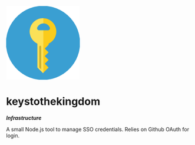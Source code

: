 <img src="/k2k.png" width="200" />

# keystothekingdom

***Infrastructure***

A small Node.js tool to manage SSO credentials. Relies on Github OAuth for login.

